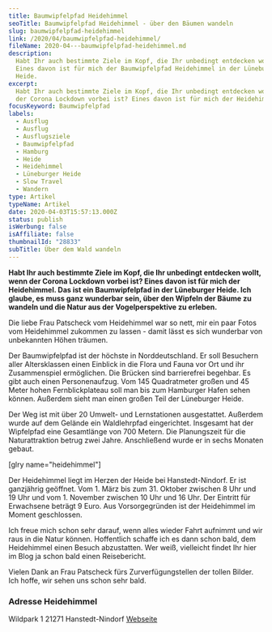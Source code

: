 ```yaml
---
title: Baumwipfelpfad Heidehimmel
seoTitle: Baumwipfelpfad Heidehimmel - über den Bäumen wandeln
slug: baumwipfelpfad-heidehimmel
link: /2020/04/baumwipfelpfad-heidehimmel/
fileName: 2020-04---baumwipfelpfad-heidehimmel.md
description:
  Habt Ihr auch bestimmte Ziele im Kopf, die Ihr unbedingt entdecken wollt?
  Eines davon ist für mich der Baumwipfelpfad Heidehimmel in der Lüneburger
  Heide.
excerpt:
  Habt Ihr auch bestimmte Ziele im Kopf, die Ihr unbedingt entdecken wollt, wenn
  der Corona Lockdown vorbei ist? Eines davon ist für mich der Heidehimmel.
focusKeyword: Baumwipfelpfad
labels:
  - Ausflug
  - Ausflug
  - Ausflugsziele
  - Baumwipfelpfad
  - Hamburg
  - Heide
  - Heidehimmel
  - Lüneburger Heide
  - Slow Travel
  - Wandern
type: Artikel
typeName: Artikel
date: 2020-04-03T15:57:13.000Z
status: publish
isWerbung: false
isAffiliate: false
thumbnailId: "28833"
subTitle: Über dem Wald wandeln
---
```


<strong>Habt Ihr auch bestimmte Ziele im Kopf, die Ihr unbedingt entdecken
wollt, wenn der Corona Lockdown vorbei ist? Eines davon ist für mich der
Heidehimmel. Das ist ein Baumwipfelpfad in der Lüneburger Heide. Ich glaube, es
muss ganz wunderbar sein, über den Wipfeln der Bäume zu wandeln und die Natur
aus der Vogelperspektive zu erleben.</strong>

Die liebe Frau Patscheck vom Heidehimmel war so nett, mir ein paar Fotos vom
Heidehimmel zukommen zu lassen - damit lässt es sich wunderbar von unbekannten
Höhen träumen.

Der Baumwipfelpfad ist der höchste in Norddeutschland. Er soll Besuchern aller
Altersklassen einen Einblick in die Flora und Fauna vor Ort und ihr
Zusammenspiel ermöglichen. Die Brücken sind barrierefrei begehbar. Es gibt auch
einen Personenaufzug. Vom 145 Quadratmeter großen und 45 Meter hohen
Fernblickplateau soll man bis zum Hamburger Hafen sehen können. Außerdem sieht
man einen großen Teil der Lüneburger Heide.

Der Weg ist mit über 20 Umwelt- und Lernstationen ausgestattet. Außerdem wurde
auf dem Gelände ein Waldlehrpfad eingerichtet. Insgesamt hat der Wipfelpfad eine
Gesamtlänge von 700 Metern. Die Planungszeit für die Naturattraktion betrug zwei
Jahre. Anschließend wurde er in sechs Monaten gebaut.

[glry name="heidehimmel"]

Der Heidehimmel liegt im Herzen der Heide bei Hanstedt-Nindorf. Er ist
ganzjährig geöffnet. Vom 1. März bis zum 31. Oktober zwischen 8 Uhr und 19 Uhr
und vom 1. November zwischen 10 Uhr und 16 Uhr. Der Eintritt für Erwachsene
beträgt 9 Euro. Aus Vorsorgegründen ist der Heidehimmel im Moment geschlossen.

Ich freue mich schon sehr darauf, wenn alles wieder Fahrt aufnimmt und wir raus
in die Natur können. Hoffentlich schaffe ich es dann schon bald, dem Heidehimmel
einen Besuch abzustatten. Wer weiß, vielleicht findet Ihr hier im Blog ja schon
bald einen Reisebericht.

Vielen Dank an Frau Patscheck fürs Zurverfügungstellen der tollen Bilder. Ich
hoffe, wir sehen uns schon sehr bald.

### Adresse Heidehimmel

Wildpark 1 21271 Hanstedt-Nindorf [Webseite](https://heide-himmel.de/)
